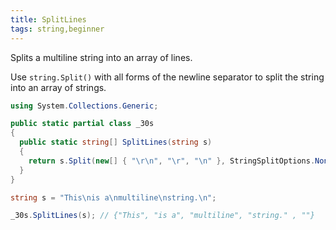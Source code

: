 ```yaml
---
title: SplitLines
tags: string,beginner
---
```


Splits a multiline string into an array of lines.

Use `string.Split()` with all forms of the newline separator to split the string into an array of strings.

```csharp
using System.Collections.Generic;

public static partial class _30s 
{
  public static string[] SplitLines(string s)
  {
    return s.Split(new[] { "\r\n", "\r", "\n" }, StringSplitOptions.None);
  }
}
```

```csharp
string s = "This\nis a\nmultiline\nstring.\n";

_30s.SplitLines(s); // {"This", "is a", "multiline", "string." , ""}
```

